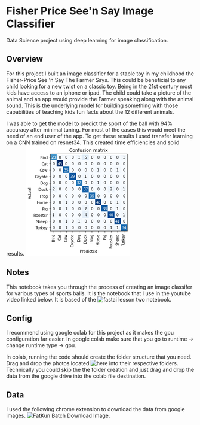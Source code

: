 # Fisher Price See'n Say Image Classifier

Data Science project using deep learning for image classification.

## Overview 

For this project I built an image classifier for a staple toy in my childhood the Fisher-Price See 'n Say The Farmer Says. This could be beneficial to any child looking for a new twist on a classic toy. Being in the 21st century most kids have access to an iphone or ipad. The child could take a picture of the animal and an app would provide the Farmer speaking along with the animal sound. This is the underlying model for building something with those capabilities of teaching kids fun facts about the 12 different animals. 

I was able to get the model to predict the sport of the ball with 94% accuracy after minimal tuning. For most of the cases this would meet the need of an end user of the app. To get these results I used transfer learning on a CNN trained on resnet34. This created time efficiencies and solid results.
![](https://github.com/seblobubbleman/See-n-Say-Image-Classifier/blob/master/Matrix%20Image%20Classifier%20.png)

## Notes

This notebook takes you through the process of creating an image classifer for various types of sports balls. It is the notebook that I use in the youtube video linked below. It is based of the ![fastai lesson two notebook](https://github.com/fastai/course-v3/blob/master/nbs/dl1/lesson2-download.ipynb).

## Config

I recommend using google colab for this project as it makes the gpu configuration far easier. In google colab make sure that you go to runtime -> change runtime type -> gpu.

In colab, running the code should create the folder structure that you need. Drag and drop the photos located ![here](https://drive.google.com/drive/folders/17-hpsdxjwhQ-BtMxBN4-6Pz2vXakeZ2n) into their respective folders. Technically you could skip the the folder creation and just drag and drop the data from the google drive into the colab file destination.

## Data
I used the following chrome extension to download the data from google images. ![FatKun Batch Download Image](https://chrome.google.com/webstore/detail/fatkun-batch-download-ima/nnjjahlikiabnchcpehcpkdeckfgnohf?hl=en). 
